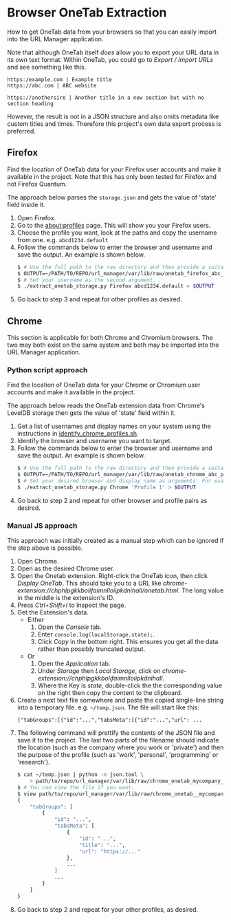 # Browser OneTab Extraction

How to get OneTab data from your browsers so that you can easily import into the URL Manager application.

Note that although OneTab itself _does_ allow you to export your URL data in its own text format. Within OneTab, you could go to _Export / Import URLs_ and see something like this.

```
https:/example.com | Example title
https://abc.com | ABC website

https://anothersire | Another title in a new section but with no section heading
```

However, the result is not in a JSON structure and also omits metadata like custom titles and times. Therefore this project's own data export process is preferred.


## Firefox

Find the location of OneTab data for your Firefox user accounts and make it available in the project. Note that this has only been tested for Firefox and not Firefox Quantum.

The approach below parses the `storage.json` and gets the value of 'state' field inside it.

1. Open Firefox.
2. Go to the [about:profiles](about:profiles) page. This will show you your Firefox users.
3. Choose the profile you want, look at the paths and copy the username from one. e.g. `abcd1234.default`
4. Follow the commands below to enter the browser and username and save the output. An example is shown below.
    ```bash
    $ # Use the full path to the raw directory and then provide a suitable name for the file.
    $ OUTPUT=~/PATH/TO/REPO/url_manager/var/lib/raw/onetab_firefox_abc_personal.json
    $ # Set your username as the second argument.
    $ ./extract_onetab_storage.py Firefox abcd1234.default > $OUTPUT
    ```
5. Go back to step 3 and repeat for other profiles as desired.


## Chrome

This section is applicable for both Chrome and Chromium browsers. The two may both exist on the same system and both may be imported into the URL Manager application.


### Python script approach

Find the location of OneTab data for your Chrome or Chromium user accounts and make it available in the project.

The approach below reads the OneTab extension data from Chrome's LevelDB storage then gets the value of 'state' field within it.

1. Get a list of usernames and display names on your system using the instructions in [identify_chrome_profiles.sh](/tools/identify_chrome_profiles.sh).
2. Identify the browser and username you want to target.
3. Follow the commands below to enter the browser and username and save the output. An example is shown below.
    ```bash
    $ # Use the full path to the raw directory and then provide a suitable name for the file.
    $ OUTPUT=~/PATH/TO/REPO/url_manager/var/lib/raw/onetab_chrome_abc_personal.json
    $ # Set your desired browser and display name as arguments. For example:
    $ ./extract_onetab_storage.py Chrome 'Profile 1' > $OUTPUT
    ```
4. Go back to step 2 and repeat for other browser and profile pairs as desired.


### Manual JS approach

This approach was initially created as a manual step which can be ignored if the step above is possible.

1. Open Chrome.
2. Open as the desired Chrome user.
3. Open the Onetab extension. Right-click the OneTab icon, then click _Display OneTab_. This should take you to a URL like _chrome-extension://chphlpgkkbolifaimnlloiipkdnihall/onetab.html_. The long value in the middle is the extension's ID.
4. Press _Ctrl+Shift+I_ to Inspect the page.
5. Get the Extension's data.
    - Either
       1. Open the _Console_ tab.
       2. Enter `console.log(localStorage.state);`.
       3. Click _Copy_ in the bottom right. This ensures you get all the data rather than possibly truncated output.
    - Or
        1. Open the _Application_ tab.
        2. Under _Storage_ then _Local Storage_, click on _chrome-extension://chphlpgkkbolifaimnlloiipkdnihall_.
        3. Where the Key is _state_, double-click the the corresponding value on the right then copy the content to the clipboard.
6. Create a next text file somewhere and paste the copied single-line string into a temporary file. e.g. `~/temp.json`. The file will start like this:
    ```
    {"tabGroups":[{"id":"...","tabsMeta":[{"id":"...","url": ...
    ```
7. The following command will prettify the contents of the JSON file and save it to the project. The last two parts of the filename should indicate the location (such as the company where you work or 'private') and then the purpose of the profile (such as 'work', 'personal', 'programming' or 'research').
    ```bash
    $ cat ~/temp.json | python -m json.tool \
        > path/to/repo/url_manager/var/lib/raw/chrome_onetab_mycompany_personal.json
    $ # You can view the file if you want.
    $ view path/to/repo/url_manager/var/lib/raw/chrome_onetab__mycompany_personal.json
    {
        "tabGroups": [
            {
                "id": "...",
                "tabsMeta": [
                    {
                        "id": "...",
                        "title": "...",
                        "url": "https://..."
                    },
                    ...
                ]
                ...
            }
        ]
    }
    ```
8. Go back to step 2 and repeat for your other profiles, as desired.
